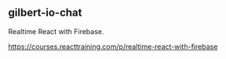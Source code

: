 ## gilbert-io-chat

Realtime React with Firebase.

https://courses.reacttraining.com/p/realtime-react-with-firebase
